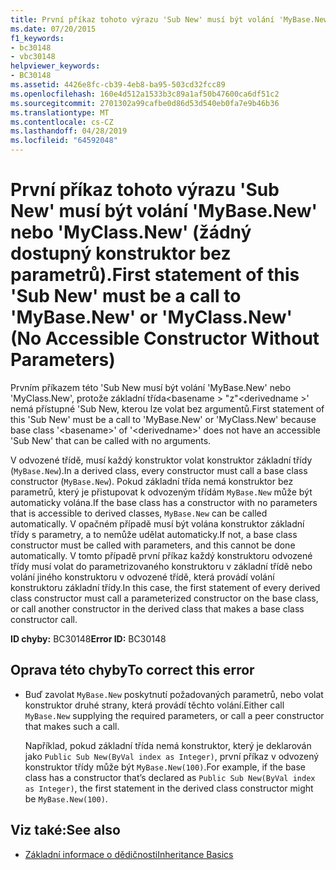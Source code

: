 ```yaml
---
title: První příkaz tohoto výrazu 'Sub New' musí být volání 'MyBase.New' nebo 'MyClass.New' (žádný dostupný konstruktor bez parametrů).
ms.date: 07/20/2015
f1_keywords:
- bc30148
- vbc30148
helpviewer_keywords:
- BC30148
ms.assetid: 4426e8fc-cb39-4eb8-ba95-503cd32fcc89
ms.openlocfilehash: 160e4d512a1533b3c89a1af50b47600ca6df51c2
ms.sourcegitcommit: 2701302a99cafbe0d86d53d540eb0fa7e9b46b36
ms.translationtype: MT
ms.contentlocale: cs-CZ
ms.lasthandoff: 04/28/2019
ms.locfileid: "64592048"
---
```

# <a name="first-statement-of-this-sub-new-must-be-a-call-to-mybasenew-or-myclassnew-no-accessible-constructor-without-parameters"></a><span data-ttu-id="d19f3-102">První příkaz tohoto výrazu 'Sub New' musí být volání 'MyBase.New' nebo 'MyClass.New' (žádný dostupný konstruktor bez parametrů).</span><span class="sxs-lookup"><span data-stu-id="d19f3-102">First statement of this 'Sub New' must be a call to 'MyBase.New' or 'MyClass.New' (No Accessible Constructor Without Parameters)</span></span>
<span data-ttu-id="d19f3-103">Prvním příkazem této 'Sub New musí být volání 'MyBase.New' nebo 'MyClass.New', protože základní třída\<basename > "z"\<derivedname >' nemá přístupné 'Sub New, kterou lze volat bez argumentů.</span><span class="sxs-lookup"><span data-stu-id="d19f3-103">First statement of this 'Sub New' must be a call to 'MyBase.New' or 'MyClass.New' because base class '\<basename>' of '\<derivedname>' does not have an accessible 'Sub New' that can be called with no arguments.</span></span>  
  
 <span data-ttu-id="d19f3-104">V odvozené třídě, musí každý konstruktor volat konstruktor základní třídy (`MyBase.New`).</span><span class="sxs-lookup"><span data-stu-id="d19f3-104">In a derived class, every constructor must call a base class constructor (`MyBase.New`).</span></span> <span data-ttu-id="d19f3-105">Pokud základní třída nemá konstruktor bez parametrů, který je přistupovat k odvozeným třídám `MyBase.New` může být automaticky volána.</span><span class="sxs-lookup"><span data-stu-id="d19f3-105">If the base class has a constructor with no parameters that is accessible to derived classes, `MyBase.New` can be called automatically.</span></span> <span data-ttu-id="d19f3-106">V opačném případě musí být volána konstruktor základní třídy s parametry, a to nemůže udělat automaticky.</span><span class="sxs-lookup"><span data-stu-id="d19f3-106">If not, a base class constructor must be called with parameters, and this cannot be done automatically.</span></span> <span data-ttu-id="d19f3-107">V tomto případě první příkaz každý konstruktoru odvozené třídy musí volat do parametrizovaného konstruktoru v základní třídě nebo volání jiného konstruktoru v odvozené třídě, která provádí volání konstruktoru základní třídy.</span><span class="sxs-lookup"><span data-stu-id="d19f3-107">In this case, the first statement of every derived class constructor must call a parameterized constructor on the base class, or call another constructor in the derived class that makes a base class constructor call.</span></span>  
  
 <span data-ttu-id="d19f3-108">**ID chyby:** BC30148</span><span class="sxs-lookup"><span data-stu-id="d19f3-108">**Error ID:** BC30148</span></span>  
  
## <a name="to-correct-this-error"></a><span data-ttu-id="d19f3-109">Oprava této chyby</span><span class="sxs-lookup"><span data-stu-id="d19f3-109">To correct this error</span></span>  
  
- <span data-ttu-id="d19f3-110">Buď zavolat `MyBase.New` poskytnutí požadovaných parametrů, nebo volat konstruktor druhé strany, která provádí těchto volání.</span><span class="sxs-lookup"><span data-stu-id="d19f3-110">Either call `MyBase.New` supplying the required parameters, or call a peer constructor that makes such a call.</span></span>  
  
     <span data-ttu-id="d19f3-111">Například, pokud základní třída nemá konstruktor, který je deklarován jako `Public Sub New(ByVal index as Integer)`, první příkaz v odvozený konstruktor třídy může být `MyBase.New(100)`.</span><span class="sxs-lookup"><span data-stu-id="d19f3-111">For example, if the base class has a constructor that’s declared as `Public Sub New(ByVal index as Integer)`, the first statement in the derived class constructor might be `MyBase.New(100)`.</span></span>  
  
## <a name="see-also"></a><span data-ttu-id="d19f3-112">Viz také:</span><span class="sxs-lookup"><span data-stu-id="d19f3-112">See also</span></span>

- [<span data-ttu-id="d19f3-113">Základní informace o dědičnosti</span><span class="sxs-lookup"><span data-stu-id="d19f3-113">Inheritance Basics</span></span>](../../../visual-basic/programming-guide/language-features/objects-and-classes/inheritance-basics.md)
